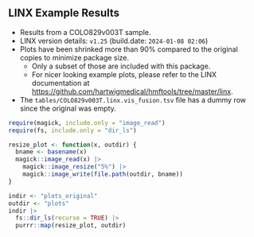 
## LINX Example Results

- Results from a COLO829v003T sample.
- LINX version details: `v1.25` (build.date: `2024-01-08 02:06`)
- Plots have been shrinked more than 90% compared to the original copies
  to minimize package size.
  - Only a subset of those are included with this package.
  - For nicer looking example plots, please refer to the LINX
    documentation at
    <https://github.com/hartwigmedical/hmftools/tree/master/linx>.
- The `tables/COLO829v003T.linx.vis_fusion.tsv` file has a dummy row
  since the original was empty.

``` r
require(magick, include.only = "image_read")
require(fs, include.only = "dir_ls")

resize_plot <- function(x, outdir) {
  bname <- basename(x)
  magick::image_read(x) |>
    magick::image_resize("5%") |>
    magick::image_write(file.path(outdir, bname))
}

indir <- "plots_original"
outdir <- "plots"
indir |>
  fs::dir_ls(recurse = TRUE) |>
  purrr::map(resize_plot, outdir)
```
